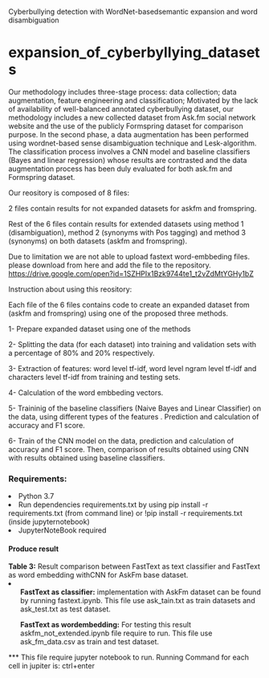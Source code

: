 Cyberbullying detection with WordNet-basedsemantic expansion and word disambiguation

# expansion_of_cyberbyllying_datasets

Our methodology includes three-stage process: data collection; data augmentation, feature engineering and classification; 
Motivated by the lack of availability of well-balanced annotated cyberbullying dataset, our methodology includes a new collected 
dataset from Ask.fm social network website and the use of the publicly Formspring dataset for comparison purpose. 
In the second phase, a data augmentation has been performed using wordnet-based sense disambiguation technique and Lesk-algorithm.  
The classification process involves a CNN model and baseline classifiers (Bayes and linear regression) whose results are contrasted 
and the data augmentation process has been duly evaluated for both ask.fm and Formspring dataset.


Our reository is composed of 8 files: 

 2 files contain results for not expanded datasets for askfm and fromspring.

 Rest of the 6 files contain results for extended datasets using method 1 (disambiguation), method 2 (synonyms with Pos tagging) and method 3 (synonyms) on both datasets (askfm and fromspring).

Due to  limitation we are not able to upload fastext word-embbeding files. please download from here and add the file to the repository.
https://drive.google.com/open?id=1SZHPIx1Bzk9744te1_t2vZdMtYGHy1bZ

Instruction about using this reository:

Each file of the 6 files contains code to create an expanded dataset from (askfm and fromspring) using one of the proposed three methods. 

1- Prepare expanded dataset using one of the methods  

2- Splitting the data (for each dataset) into training and validation sets with a percentage of 80% and 20% respectively.

3- Extraction of features: word level tf-idf, word level ngram level tf-idf and characters level tf-idf from training and testing sets.

4- Calculation of the word embbeding vectors. 

5- Traininig of the baseline classifiers (Naive Bayes and Linear Classifier) on the data, using different types of the features . Prediction and calculation of accuracy and F1 score.

6- Train of the CNN model on the data, prediction and calculation of accuracy and F1 score. Then, comparison of results obtained using CNN with results obtained using baseline classifiers.

<h3>Requirements:</h3>
<li>Python 3.7</li>
<li>Run dependencies requirements.txt by using pip install -r requirements.txt (from command line) or !pip install -r requirements.txt (inside jupyternotebook)</li>
<li>JupyterNoteBook required</li>


<h4>Produce result</h4>
<strong>Table 3:</strong> Result comparison between FastText as text classifier and FastText as word embedding withCNN for AskFm base dataset.

<li>
	<ol><strong>FastText as classifier:</strong> implementation with AskFm dataset can be found by running fastext.ipynb. This file use ask_tain.txt as train datasets and ask_test.txt as test dataset.</ol>
	<ol>
<strong>FastText as wordembedding:</strong>  For testing this result askfm_not_extended.ipynb file require to run. This file use ask_fm_data.csv as train and test dataset.</ol>
</li>







*** This file require jupyter notebook to run.
Running Command for each cell in jupiter is: ctrl+enter

